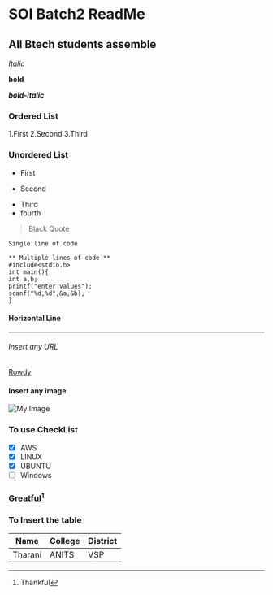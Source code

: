 # SOI Batch2 ReadMe
## All Btech students assemble

*Italic*

**bold**

***bold-italic***

### Ordered List
1.First
2.Second
3.Third

### Unordered List
- First
+ Second
- Third
- fourth

> Black Quote

`Single line of code`
```
** Multiple lines of code **
#include<stdio.h>
int main(){
int a,b;
printf("enter values");
scanf("%d,%d",&a,&b);
}
```
#### Horizontal Line
----

###### Insert any URL
[Rowdy](rowdy2.txt)

#### Insert any image
![My Image](https://e0.pxfuel.com/wallpapers/280/848/desktop-wallpaper-pspk.jpg)


### To use CheckList
- [X] AWS
- [X] LINUX
- [X] UBUNTU
- [ ] Windows

### Greatful[^1]

[^1]:Thankful

### To Insert the table

|Name|College|District|
|----|---|----|
|Tharani|ANITS|VSP|
